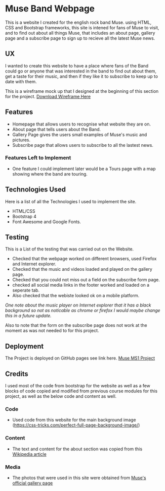 # Muse Band Webpage

This is a website I created for the english rock band Muse. using HTML, CSS and Bootstrap frameworks, this site
is intened for fans of Muse to visit, and to find out about all things Muse, that includes an about page, gallery page
and a subscribe page to sign up to recieve all the latest Muse news.
 
## UX
 
I wanted to create this website to have a place where fans of the Band could go or anyone that was interested in the band
to find out about them, get a taste for their music, and then if they like it to subscribe to keep up to date with them.

This is a wireframe mock up that I designed at the beginning of this section for the project. [Download Wireframe Here](https://f46ea3ff-2f95-40a7-882c-ac0d118f3012.ws-eu01.gitpod.io/files/download/?id=a7b0abc3-ed76-4543-a88f-49217a638dd6)

## Features

* Homepage that allows users to recognise what website they are on.
* About page that tells users about the Band.
* Gallery Page gives the users small examples of Muse's music and pictures.
* Subscribe page that allows users to subscribe to all the lastest news.
 
### Features Left to Implement

* One feature I could implement later would be a Tours page with a map showing where the band are touring.

## Technologies Used

Here is a list of all the Technologies I used to implement the site.

* HTML/CSS
* Bootstrap 4
* Font Awesome and Google Fonts.

## Testing

This is a List of the testing that was carried out on the Website.

* Checked that the webpage worked on different browsers, used Firefox and Internet explorer.
* Checked that the music and videos loaded and played on the gallery page.
* Checked that you could not miss out a field on the subscribe form page.
* checked all social media links in the footer worked and loaded on a seperate tab.
* Also checked that the webiste looked ok on a mobile platform.

*One note about the music player on Internet explorer that it has a black background so not as noticable as chrome or firefox
 I would maybe change this in a future update.*

Also to note that the form on the subscribe page does not work at the moment as was not needed to for this project.

## Deployment

The Project is deployed on GitHub pages see link here. [Muse MS1 Project](https://djacura.github.io/Muse/)

## Credits

I used most of the code from bootstrap for the website as well as a few blocks of code copied and modified from previous
course modules for this project, as well as the below code and content as well.

### Code

* Used code from this website for the main background image (https://css-tricks.com/perfect-full-page-background-image/)

### Content

* The text and content for the about section was copied from this [Wikipedia article](https://en.wikipedia.org/wiki/Muse_(band))

### Media

* The photos that were used in this site were obtained from [Muse's official gallery page](https://www.muse.mu/gallery)

